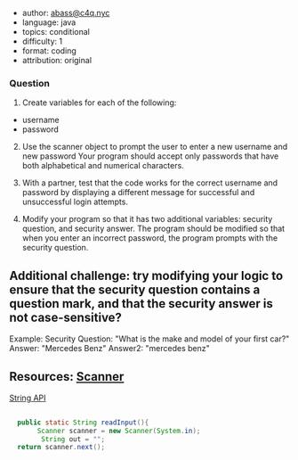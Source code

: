 - author: abass@c4q.nyc
- language: java
- topics: conditional
- difficulty: 1
- format: coding
- attribution: original

### Question
1) Create variables for each of the following:
 - username
 - password

 2) Use the scanner object to prompt the user to enter a new username and new password Your program should accept only passwords that have both alphabetical and numerical characters.

 3) With a partner, test that the code works for the correct username and password by displaying a different message for successful and unsuccessful login attempts.

 3) Modify your program so that it has two additional variables: security question, and security answer. The program should be modified so that when you enter an incorrect password, the program prompts with the security question.

 ## Additional challenge: try modifying your logic to ensure that the security question contains a question mark, and that the security answer is not case-sensitive?


 Example:
 Security Question: "What is the make and model of your first car?"
 Answer: "Mercedes Benz"
 Answer2: "mercedes benz"


## Resources: [Scanner](https://docs.oracle.com/javase/7/docs/api/java/util/Scanner.html)
[String API](https://docs.oracle.com/javase/7/docs/api/java/lang/String.html)

```java
  
  public static String readInput(){
 	   Scanner scanner = new Scanner(System.in);
    	String out = "";
  return scanner.next();
```
